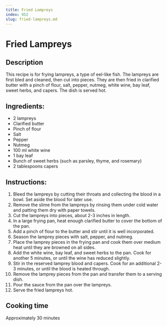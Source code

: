 ```yaml
---
title: Fried Lampreys
index: 952
slug: fried-lampreys.md
---
```


# Fried Lampreys

## Description
This recipe is for frying lampreys, a type of eel-like fish. The lampreys are first bled and cleaned, then cut into pieces. They are then fried in clarified butter with a pinch of flour, salt, pepper, nutmeg, white wine, bay leaf, sweet herbs, and capers. The dish is served hot.

## Ingredients:
- 2 lampreys
- Clarified butter
- Pinch of flour
- Salt
- Pepper
- Nutmeg
- 100 ml white wine
- 1 bay leaf
- Bunch of sweet herbs (such as parsley, thyme, and rosemary)
- 2 tablespoons capers

## Instructions:
1. Bleed the lampreys by cutting their throats and collecting the blood in a bowl. Set aside the blood for later use.
2. Remove the slime from the lampreys by rinsing them under cold water and patting them dry with paper towels.
3. Cut the lampreys into pieces, about 2-3 inches in length.
4. In a large frying pan, heat enough clarified butter to cover the bottom of the pan.
5. Add a pinch of flour to the butter and stir until it is well incorporated.
6. Season the lamprey pieces with salt, pepper, and nutmeg.
7. Place the lamprey pieces in the frying pan and cook them over medium heat until they are browned on all sides.
8. Add the white wine, bay leaf, and sweet herbs to the pan. Cook for another 5 minutes, or until the wine has reduced slightly.
9. Stir in the reserved lamprey blood and capers. Cook for an additional 2-3 minutes, or until the blood is heated through.
10. Remove the lamprey pieces from the pan and transfer them to a serving dish.
11. Pour the sauce from the pan over the lampreys.
12. Serve the fried lampreys hot.

## Cooking time
Approximately 30 minutes